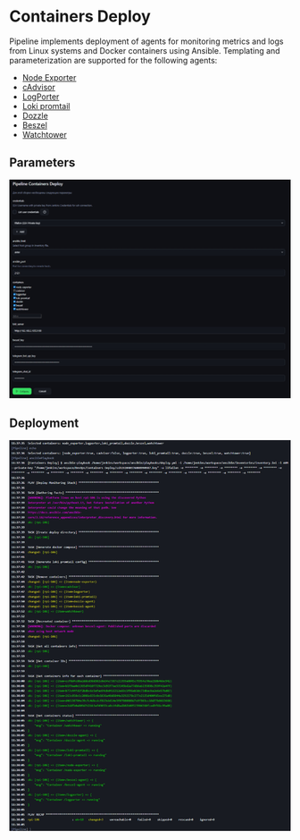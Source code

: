 # Containers Deploy

Pipeline implements deployment of agents for monitoring metrics and logs from Linux systems and Docker containers using Ansible. Templating and parameterization are supported for the following agents:

- [Node Exporter](https://github.com/prometheus/node_exporter)
- [cAdvisor](https://github.com/google/cadvisor)
- [LogPorter](https://github.com/Lifailon/logporter)
- [Loki promtail](https://github.com/grafana/loki)
- [Dozzle](https://github.com/amir20/dozzle)
- [Beszel](https://github.com/henrygd/beszel)
- [Watchtower](https://github.com/containrrr/watchtower)

## Parameters

![](/containers-deploy/img/params.jpg)

## Deployment

![](/containers-deploy/img/playbook-run.jpg)
